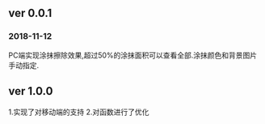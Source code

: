 ﻿## ver 0.0.1  ##
### 2018-11-12 ###
PC端实现涂抹擦除效果,超过50%的涂抹面积可以查看全部.涂抹颜色和背景图片手动指定.
## ver 1.0.0 ##
1.实现了对移动端的支持
2.对函数进行了优化
